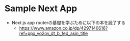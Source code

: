 # Sample Next App

- Next.js app routerの基礎を学ぶために以下の本を読了する
  - https://www.amazon.co.jp/dp/4297140616?ref=ppx_yo2ov_dt_b_fed_asin_title
